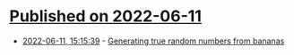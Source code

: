 # [Published on 2022-06-11](index.md)

* [2022-06-11, 15:15:39](https://news.ycombinator.com/item?id=31705076) - [Generating true random numbers from bananas](https://www.valerionappi.it/brng-en/)

